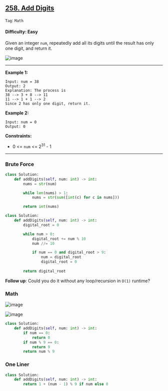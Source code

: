 ## [258. Add Digits](https://leetcode.com/problems/add-digits/)

```Tag```: ```Math```

#### Difficulty: Easy

Given an integer ```num```, repeatedly add all its digits until the result has only one digit, and return it.

![image](https://user-images.githubusercontent.com/35042430/234463377-1e734582-e816-48fa-861a-e1ec9a02d727.png)

---

__Example 1:__
```
Input: num = 38
Output: 2
Explanation: The process is
38 --> 3 + 8 --> 11
11 --> 1 + 1 --> 2 
Since 2 has only one digit, return it.
```

__Example 2:__
```
Input: num = 0
Output: 0
```

__Constraints:__

- 0 <= ```num``` <= 2<sup>31</sup> - 1

---

### Brute Force

```Python
class Solution:
    def addDigits(self, num: int) -> int:
        nums = str(num)

        while len(nums) > 1:
            nums = str(sum([int(c) for c in nums]))

        return int(nums)
```

```Python
class Solution:
    def addDigits(self, num: int) -> int:
        digital_root = 0

        while num > 0:
            digital_root += num % 10
            num //= 10

            if num == 0 and digital_root > 9:
                num = digital_root
                digital_root = 0
        
        return digital_root
```

__Follow up__: Could you do it without any loop/recursion in ```O(1)``` runtime?

### Math

![image](https://user-images.githubusercontent.com/35042430/234653341-4fe34dec-e75b-4f5b-980f-6deb41aa855b.png)

![image](https://user-images.githubusercontent.com/35042430/234653381-e9354281-8752-4c06-8d97-302034837496.png)

```Python
class Solution:
    def addDigits(self, num: int) -> int:
        if num == 0:
            return 0
        if num % 9 == 0:
            return 9
        return num % 9
```

### One Liner

```Python
class Solution:
    def addDigits(self, num: int) -> int:
        return 1 + (num - 1) % 9 if num else 0
```
